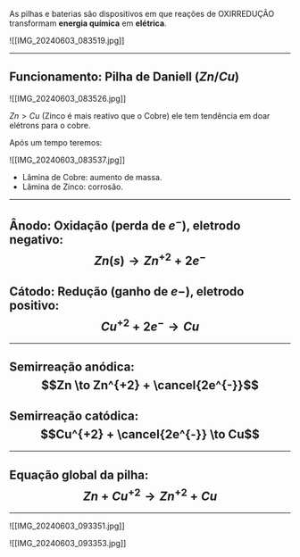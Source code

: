 As pilhas e baterias são dispositivos em que reações de OXIRREDUÇÃO transformam **energia química** em **elétrica**.

![[IMG_20240603_083519.jpg]]

---

## Funcionamento: Pilha de Daniell ($Zn/Cu$)

![[IMG_20240603_083526.jpg]]

$Zn > Cu$ (Zinco é mais reativo que o Cobre) ele tem tendência em doar elétrons para o cobre.

Após um tempo teremos:

![[IMG_20240603_083537.jpg]]

- Lâmina de Cobre: aumento de massa.
- Lâmina de Zinco: corrosão.

---

## Ânodo: Oxidação (perda de $e^{-}$), eletrodo negativo: <br>$$Zn(s) \to Zn^{+2} + 2e^{-}$$
## Cátodo: Redução (ganho de $e{-}$), eletrodo positivo: <br>$$Cu^{+2} + 2e^{-} \to Cu$$
---

## Semirreação anódica: <br>$$Zn \to Zn^{+2} + \cancel{2e^{-}}$$
## Semirreação catódica: <br>$$Cu^{+2} + \cancel{2e^{-}} \to Cu$$
---

## Equação global da pilha: <br>$$Zn + Cu^{+2} \to Zn^{+2} + Cu$$
---

![[IMG_20240603_093351.jpg]]

![[IMG_20240603_093353.jpg]]